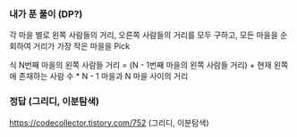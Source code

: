 ### 내가 푼 풀이 (DP?)
각 마을 별로 왼쪽 사람들의 거리, 오른쪽 사람들의 거리를 모두 구하고,
모든 마을을 순회하여 거리가 가장 작은 마을을 Pick

식
N번째 마을의 왼쪽 사람들 거리 = (N - 1번째 마을의 왼쪽 사람들 거리) + 현재 왼쪽에 존재하는 사람 수 * N - 1 마을과 N 마을 사이의 거리

### 정답 (그리디, 이분탐색)
https://codecollector.tistory.com/752 (그리디, 이분탐색)